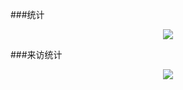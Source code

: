 ###统计
<div align="center">
	<img  src="https://github-profile-trophy.vercel.app/?username=sun0225SUN" />
</div>

###来访统计
<div align="center">
	<img  src="https://visitor-badge.glitch.me/badge?page_id=sun0225SUN" />
</div>
